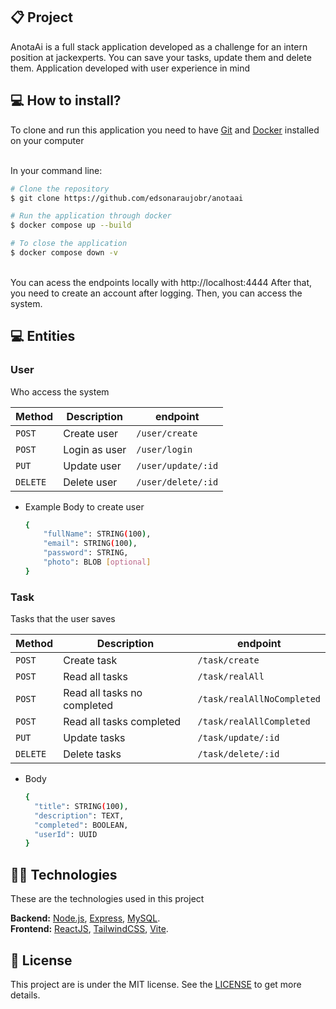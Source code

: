 ## 📋 Project

AnotaAi is a full stack application developed as a challenge for an intern position at jackexperts. You can save your tasks, update them and delete them. Application developed with user experience in mind
<br>

## 💻 How to install?

To clone and run this application you need to have [Git](https://git-scm.com) and [Docker](https://www.docker.com/) installed on your computer

<br>
In your command line:
<br>

```bash
# Clone the repository
$ git clone https://github.com/edsonaraujobr/anotaai

# Run the application through docker
$ docker compose up --build

# To close the application
$ docker compose down -v
```
<br>
You can acess the endpoints locally with http://localhost:4444
After that, you need to create an account after logging. Then, you can access the system.

## 💻 Entities

### User

Who access the system

Method | Description | endpoint
---|---|---
`POST`| Create user | `/user/create`
`POST`| Login as user | `/user/login`
`PUT`| Update user | `/user/update/:id`
`DELETE`| Delete user | `/user/delete/:id`

* Example Body to create user
  ```bash
  {
      "fullName": STRING(100),
      "email": STRING(100),
      "password": STRING,
      "photo": BLOB [optional]
  }
  ```

### Task

Tasks that the user saves

Method | Description | endpoint
---|---|---
`POST`| Create task | `/task/create`
`POST`| Read all tasks | `/task/realAll`
`POST`| Read all tasks no completed | `/task/realAllNoCompleted`
`POST`| Read all tasks completed | `/task/realAllCompleted`
`PUT`| Update tasks | `/task/update/:id`
`DELETE`| Delete tasks | `/task/delete/:id`

* Body
  ```bash
  {
    "title": STRING(100),
    "description": TEXT,
    "completed": BOOLEAN,
    "userId": UUID
  }
  ```

## 👨‍💻 Technologies

These are the technologies used in this project

**Backend:** [Node.js](https://nodejs.org/en/), [Express](https://expressjs.com/pt-br/), [MySQL](https://www.mysql.com/). <br>
**Frontend:** [ReactJS](https://react.dev/), [TailwindCSS](https://tailwindcss.com/docs/guides/vite), [Vite](https://vitejs.dev/).

## 📝 License

This project are is under the MIT license. See the [LICENSE](https://github.com/edsonaraujobr/undefined_api/blob/main/LICENSE) to get more details.












   




